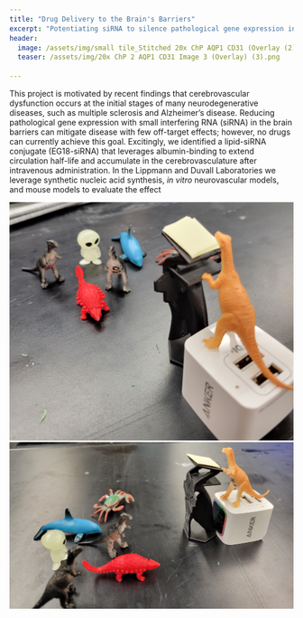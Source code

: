 ```yaml
---
title: "Drug Delivery to the Brain's Barriers"
excerpt: "Potentiating siRNA to silence pathological gene expression in the barriers of the brain"
header:
  image: /assets/img/small tile_Stitched 20x ChP AQP1 CD31 (Overlay (2).png
  teaser: /assets/img/20x ChP 2 AQP1 CD31 Image 3 (Overlay) (3).png
   
---
```


This project is motivated by recent findings that cerebrovascular dysfunction occurs at the initial stages of many neurodegenerative diseases, such as multiple sclerosis and Alzheimer’s disease. Reducing pathological gene expression with small interfering RNA (siRNA) in the brain barriers can mitigate disease with few off-target effects; however, no drugs can currently achieve this goal. Excitingly, we identified a lipid-siRNA conjugate (EG18-siRNA) that leverages albumin-binding to extend circulation half-life and accumulate in the cerebrovasculature after intravenous administration. In the Lippmann and Duvall Laboratories we leverage synthetic nucleic acid synthesis, _in vitro_ neurovascular models, and mouse models to evaluate the effect 



![A scaled down model of the podium printed without supports (dinosaurs for scale)](/assets/img/DinoPodium1.jpg)
![A scaled down model of the podium printed without supports (dinosaurs for scale)](/assets/img/DinoPodium2.jpg)

